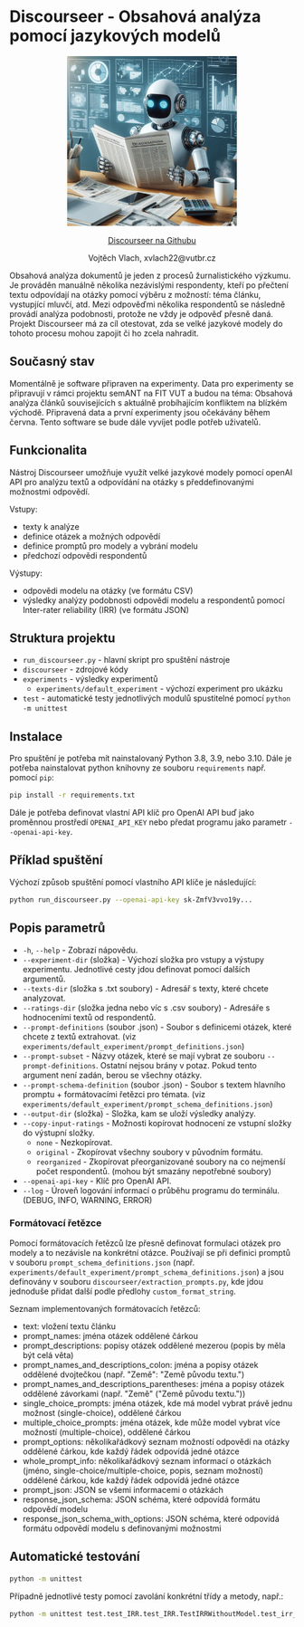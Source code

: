 # Discourseer - Obsahová analýza pomocí jazykových modelů

<p align="center">
  <img src="images/Discourseer_logo.jpeg" alt="Discourseer logo" width="300"/>
</p>

<p align="center">
  <a href="https://github.com/DCGM/discourseer">Discourseer na Githubu</a>
</p>

<p align="center">
  Vojtěch Vlach, xvlach22@vutbr.cz
</p>

Obsahová analýza dokumentů je jeden z procesů žurnalistického výzkumu. Je prováděn manuálně několika nezávislými respondenty,
kteří po přečtení textu odpovídají na otázky pomocí výběru z možností: téma článku, vystupjící mluvčí, atd. 
Mezi odpověďmi několika respondentů se následně provádí analýza podobnosti, protože ne vždy je odpověď přesně daná.
Projekt Discourseer má za cíl otestovat, zda se velké jazykové modely do tohoto procesu mohou zapojit či ho zcela nahradit.

## Současný stav
Momentálně je software připraven na experimenty. Data pro experimenty se připravují v rámci projektu semANT na FIT VUT a budou na téma: Obsahová analýza článků souvisejících s aktuálně probíhajícím konfliktem na blízkém východě. Připravená data a první experimenty jsou očekávány během června. Tento software se bude dále vyvíjet podle potřeb uživatelů.

## Funkcionalita
Nástroj Discourseer umožňuje využít velké jazykové modely pomocí openAI API pro analýzu textů a odpovídání na otázky s předdefinovanými možnostmi odpovědí.

Vstupy:

- texty k analýze
- definice otázek a možných odpovědí
- definice promptů pro modely a vybrání modelu
- předchozí odpovědi respondentů

Výstupy:
- odpovědi modelu na otázky (ve formátu CSV)
- výsledky analýzy podobnosti odpovědí modelu a respondentů pomocí Inter-rater reliability (IRR) (ve formátu JSON)

## Struktura projektu
- `run_discourseer.py` - hlavní skript pro spuštění nástroje
- `discourseer` - zdrojové kódy
- `experiments` - výsledky experimentů
  - `experiments/default_experiment` - výchozí experiment pro ukázku
- `test` - automatické testy jednotlivých modulů spustitelné pomocí `python -m unittest`

## Instalace
Pro spuštění je potřeba mít nainstalovaný Python 3.8, 3.9, nebo 3.10. Dále je potřeba nainstalovat python knihovny ze souboru `requirements` např. pomocí `pip`:
```bash
pip install -r requirements.txt
```
Dále je potřeba definovat vlastní API klíč pro OpenAI API buď jako proměnnou prostředí `OPENAI_API_KEY` nebo předat programu jako parametr `--openai-api-key`.

## Příklad spuštění
Výchozí způsob spuštění pomocí vlastního API klíče je následující: 
```bash
python run_discourseer.py --openai-api-key sk-ZmfV3vvo19y...
```

## Popis parametrů
- `-h`, `--help` - Zobrazí nápovědu.
-  `--experiment-dir` (složka) - Výchozí složka pro vstupy a výstupy experimentu. Jednotlivé cesty jdou definovat pomocí dalších argumentů.
- `--texts-dir` (složka s .txt soubory) - Adresář s texty, které chcete analyzovat.
- `--ratings-dir` (složka jedna nebo víc s .csv soubory) - Adresáře s hodnoceními textů od respondentů.
- `--prompt-definitions` (soubor .json) - Soubor s definicemi otázek, které chcete z textů extrahovat. (viz `experiments/default_experiment/prompt_definitions.json`)
- `--prompt-subset` - Názvy otázek, které se mají vybrat ze souboru `--prompt-definitions`. Ostatní nejsou brány v potaz. Pokud tento argument není zadán, berou se všechny otázky.
- `--prompt-schema-definition` (soubor .json) - Soubor s textem hlavního promptu + formátovacími řetězci pro témata. (viz `experiments/default_experiment/prompt_schema_definitions.json`)
- `--output-dir` (složka) - Složka, kam se uloží výsledky analýzy.
- `--copy-input-ratings` - Možnosti kopírovat hodnocení ze vstupní složky do výstupní složky.
  - `none` - Nezkopírovat.
  - `original` - Zkopírovat všechny soubory v původním formátu.
  - `reorganized` - Zkopírovat přeorganizované soubory na co nejmenší počet respondentů. (mohou být smazány nepotřebné soubory)
- `--openai-api-key` - Klíč pro OpenAI API.
- `--log` - Úroveň logování informací o průběhu programu do terminálu. (DEBUG, INFO, WARNING, ERROR)

### Formátovací řetězce
Pomocí formátovacích řetězců lze přesně definovat formulaci otázek pro modely a to nezávisle na konkrétní otázce.
Používají se při definici promptů v souboru `prompt_schema_definitions.json` 
(např. `experiments/default_experiment/prompt_schema_definitions.json`) a jsou definovány 
v souboru `discourseer/extraction_prompts.py`, kde jdou jednoduše přidat další podle předlohy `custom_format_string`.

Seznam implementovaných formátovacích řetězců:
- text: vložení textu článku
- prompt_names: jména otázek oddělené čárkou
- prompt_descriptions: popisy otázek oddělené mezerou (popis by měla být celá věta)
- prompt_names_and_descriptions_colon: jména a popisy otázek oddělené dvojtečkou (např. "Země": "Země původu textu.") 
- prompt_names_and_descriptions_parentheses: jména a popisy otázek oddělené závorkami (např. "Země" ("Země původu textu."))
- single_choice_prompts: jména otázek, kde má model vybrat právě jednu možnost (single-choice), oddělené čárkou
- multiple_choice_prompts: jména otázek, kde může model vybrat více možností (multiple-choice), oddělené čárkou
- prompt_options: několikařádkový seznam možností odpovědi na otázky oddělené čárkou, kde každý řádek odpovídá jedné otázce 
- whole_prompt_info: několikařádkový seznam informací o otázkách (jméno, single-choice/multiple-choice, popis, seznam možností) oddělené čárkou, kde každý řádek odpovídá jedné otázce 
- prompt_json: JSON se všemi informacemi o otázkách
- response_json_schema: JSON schéma, které odpovídá formátu odpovědí modelu
- response_json_schema_with_options: JSON schéma, které odpovídá formátu odpovědí modelu s definovanými možnostmi

## Automatické testování
```bash
python -m unittest
```
Případně jednotlivé testy pomocí zavolání konkrétní třídy a metody, např.:
```bash
python -m unittest test.test_IRR.test_IRR.TestIRRWithoutModel.test_irr_equal
```
